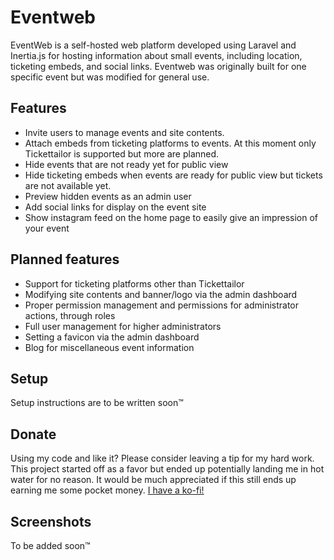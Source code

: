 # Eventweb

EventWeb is a self-hosted web platform developed using Laravel and Inertia.js for hosting information about small events, including location, ticketing embeds, and social links. Eventweb was originally built for one specific event but was modified for general use.

## Features
- Invite users to manage events and site contents.
- Attach embeds from ticketing platforms to events. At this moment only Tickettailor is supported but more are planned.
- Hide events that are not ready yet for public view
- Hide ticketing embeds when events are ready for public view but tickets are not available yet.
- Preview hidden events as an admin user
- Add social links for display on the event site
- Show instagram feed on the home page to easily give an impression of your event

## Planned features
- Support for ticketing platforms other than Tickettailor
- Modifying site contents and banner/logo via the admin dashboard
- Proper permission management and permissions for administrator actions, through roles
- Full user management for higher administrators
- Setting a favicon via the admin dashboard
- Blog for miscellaneous event information

## Setup
Setup instructions are to be written soon™️

## Donate
Using my code and like it? Please consider leaving a tip for my hard work. This project started off as a favor but ended up potentially landing me in hot water for no reason. It would be much appreciated if this still ends up earning me some pocket money. [I have a ko-fi!](https://ko-fi.com/naamloos)

## Screenshots
To be added soon™️
